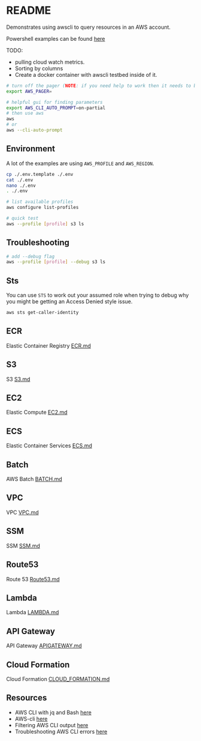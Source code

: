 # README

Demonstrates using awscli to query resources in an AWS account.

Powershell examples can be found [here](https://github.com/chrisguest75/powershell_examples)

TODO:

* pulling cloud watch metrics.  
* Sorting by columns  
* Create a docker container with awscli testbed inside of it.

```sh
# turn off the pager (NOTE: if you need help to work then it needs to be unset as this errors awscli)
export AWS_PAGER=   

# helpful gui for finding parameters
export AWS_CLI_AUTO_PROMPT=on-partial
# then use aws
aws 
# or 
aws --cli-auto-prompt           
```

## Environment

A lot of the examples are using `AWS_PROFILE` and `AWS_REGION`.  

```sh
cp ./.env.template ./.env
cat ./.env
nano ./.env
. ./.env     
```

```sh
# list available profiles
aws configure list-profiles   

# quick test
aws --profile [profile] s3 ls
```

## Troubleshooting

```sh
# add --debug flag
aws --profile [profile] --debug s3 ls
```

## Sts

You can use `STS` to work out your assumed role when trying to debug why you might be getting an Access Denied style issue.  

```sh
aws sts get-caller-identity
```

## ECR

Elastic Container Registry [ECR.md](./ECR.md)  

## S3

S3 [S3.md](./S3.md)  

## EC2

Elastic Compute [EC2.md](./EC2.md)  

## ECS

Elastic Container Services [ECS.md](./ECS.md)  

## Batch

AWS Batch [BATCH.md](./BATCH.md)  

## VPC

VPC [VPC.md](./VPC.md)  

## SSM

SSM [SSM.md](./SSM.md)  

## Route53

Route 53 [Route53.md](./Route53.md)  

## Lambda

Lambda [LAMBDA.md](./LAMBDA.md)  

## API Gateway

API Gateway [APIGATEWAY.md](./APIGATEWAY.md)  

## Cloud Formation

Cloud Formation [CLOUD_FORMATION.md](./CLOUD_FORMATION.md)  

## Resources

* AWS CLI with jq and Bash [here](https://medium.com/circuitpeople/aws-cli-with-jq-and-bash-9d54e2eabaf1)  
* AWS-cli [here](https://docs.aws.amazon.com/cli/latest/userguide/aws-cli.pdf)  
* Filtering AWS CLI output [here](https://docs.aws.amazon.com/cli/latest/userguide/cli-usage-filter.html)  
* Troubleshooting AWS CLI errors [here](https://docs.aws.amazon.com/cli/latest/userguide/cli-chap-troubleshooting.html)  
